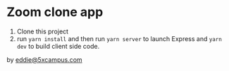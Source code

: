 # Zoom clone app

1. Clone this project
2. run `yarn install` and then run `yarn server` to launch Express and `yarn dev` to build client side code.

by eddie@5xcampus.com

